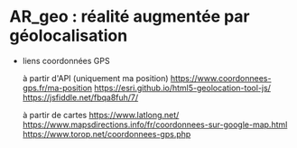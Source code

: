 # AR_geo : réalité augmentée par géolocalisation




* liens coordonnées GPS

    à partir d'API (uniquement ma position)
    https://www.coordonnees-gps.fr/ma-position
    https://esri.github.io/html5-geolocation-tool-js/
    https://jsfiddle.net/fbqa8fuh/7/

    à partir de cartes
    https://www.latlong.net/
    https://www.mapsdirections.info/fr/coordonnees-sur-google-map.html
    https://www.torop.net/coordonnees-gps.php

